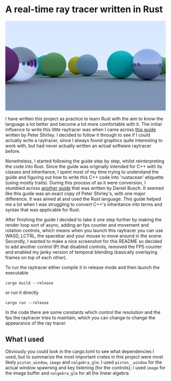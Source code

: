 # A real-time ray tracer written in Rust

![](https://github.com/Ancientkingg/rust-raytracer/blob/master/picture.png?raw=true)

I have written this project as practice to learn Rust with the aim to know the language a lot better and become a lot more comfortable with it. The initial influence to write this little raytracer was when I came across [this guide](https://raytracing.github.io/books/RayTracingInOneWeekend.html) written by Peter Shirley. I decided to follow it through to see if I could actually write a raytracer, since I always found graphics quite interesting to work with, but had never actually written an actual software raytracer before.

Nonetheless, I started following the guide step by step, whilst reinterpreting the code into Rust. Since the guide was originally intended for C++ with its classes and inheritance, I spent most of my time trying to understand the guide and figuring out how to write this C++ code into 'rustacean' etiquette (using mostly traits). During this process of as it were conversion, I stumbled across [another guide](https://misterdanb.github.io/raytracinginrust/) that was written by Daniel Busch. It seemed like this guide was an exact copy of Peter Shirley's, with one major difference. It was aimed at and used the Rust language. This guide helped me a lot when I was struggling to convert C++'s inheritance into terms and syntax that was applicable for Rust.



After finishing the guide I decided to take it one step further by making the render loop sort of async, adding an fps counter and movement and rotation controls, which means when you launch this raytracer you can use WASD, LCTRL, the spacebar and your mouse to move around in the scene. Secondly, I wanted to make a nice screenshot for this README so decided to add another control (P) that disabled controls, removed the FPS counter and enabled my janky version of temporal blending (basically overlaying frames on top of each other).

To run the raytracer either compile it in release mode and then launch the executable

`cargo build --release`

or run it directly

`cargo run --release`



In the code there are some constants which control the resolution and the fps the raytracer tries to maintain, which you can change to change the appearance of the ray tracer.

## What I used

Obviously you could look in the cargo.toml to see what dependencies I used, but to summarize the most important crates in this project were most likely `piston_window`, `image` and `nalgebra_glm`. I used `piston__window` for the actual window spawning and key listening (for the controls); I used `image` for the image buffer and `nalgebra_glm` for all the linear algebra.


